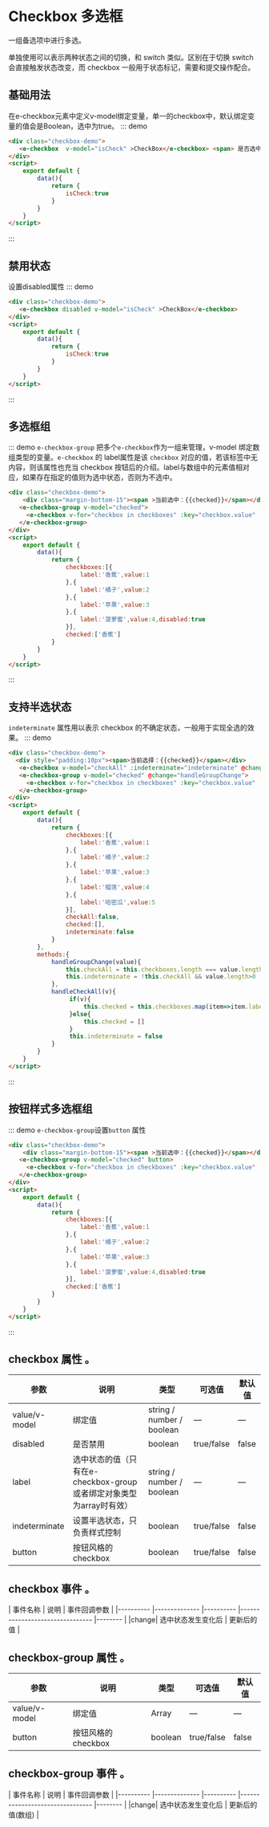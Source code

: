 # Checkbox 多选框
一组备选项中进行多选。

单独使用可以表示两种状态之间的切换，和 switch 类似。区别在于切换 switch 会直接触发状态改变，而 checkbox 一般用于状态标记，需要和提交操作配合。
## 基础用法
在e-checkbox元素中定义v-model绑定变量，单一的checkbox中，默认绑定变量的值会是Boolean，选中为true。
::: demo 

```html
<div class="checkbox-demo">
   <e-checkbox  v-model="isCheck" >CheckBox</e-checkbox> <span> 是否选中: {{isCheck}}</span>
</div>
<script>
    export default {
        data(){
            return {
                isCheck:true
            }
        }
    }
</script>
```
:::
## 禁用状态
设置disabled属性
::: demo 

```html
<div class="checkbox-demo">
   <e-checkbox disabled v-model="isCheck" >CheckBox</e-checkbox>
</div>
<script>
    export default {
        data(){
            return {
                isCheck:true
            }
        }
    }
</script>
```
:::

## 多选框组
::: demo `e-checkbox-group` 把多个`e-checkbox`作为一组来管理，v-model 绑定数组类型的变量。`e-checkbox` 的 label属性是该 `checkbox` 对应的值，若该标签中无内容，则该属性也充当 checkbox 按钮后的介绍。label与数组中的元素值相对应，如果存在指定的值则为选中状态，否则为不选中。

```html
<div class="checkbox-demo">
    <div class="margin-bottom-15"><span >当前选中：{{checked}}</span></div>
   <e-checkbox-group v-model="checked">
     <e-checkbox v-for="checkbox in checkboxes" :key="checkbox.value" :disabled="checkbox.disabled" :label="checkbox.label" ></e-checkbox>
   </e-checkbox-group>
</div>
<script>
    export default {
        data(){
            return {
                checkboxes:[{
                    label:'香蕉',value:1
                },{
                    label:'橘子',value:2
                },{
                    label:'苹果',value:3
                },{
                    label:'菠萝蜜',value:4,disabled:true
                }],
                checked:['香蕉']
            }
        }
    }
</script>
```
:::

## 支持半选状态
`indeterminate` 属性用以表示 checkbox 的不确定状态，一般用于实现全选的效果。
::: demo 

```html
<div class="checkbox-demo">
  <div style="padding:10px"><span>当前选择：{{checked}}</span></div>
   <e-checkbox v-model="checkAll" :indeterminate="indeterminate" @change="handleCheckAll">全选</e-checkbox>
   <e-checkbox-group v-model="checked" @change="handleGroupChange">
     <e-checkbox v-for="checkbox in checkboxes" :key="checkbox.value" :disabled="checkbox.disabled" :label="checkbox.label" >{{checkbox.label}}</e-checkbox>
   </e-checkbox-group>
</div>
<script>
    export default {
        data(){
            return {
                checkboxes:[{
                    label:'香蕉',value:1
                },{
                    label:'橘子',value:2
                },{
                    label:'苹果',value:3
                },{
                    label:'榴莲',value:4
                },{
                    label:'哈密瓜',value:5
                }],
                checkAll:false,
                checked:[],
                indeterminate:false
            }
        },
        methods:{
            handleGroupChange(value){
                this.checkAll = this.checkboxes.length === value.length
                this.indeterminate = !this.checkAll && value.length>0
            },
            handleCheckAll(v){
                 if(v){
                     this.checked = this.checkboxes.map(item=>item.label)
                 }else{
                     this.checked = []
                 }
                 this.indeterminate = false
            }
        }
    }
</script>
```
:::

## 按钮样式多选框组
::: demo `e-checkbox-group`设置`button` 属性

```html
<div class="checkbox-demo">
    <div class="margin-bottom-15"><span >当前选中：{{checked}}</span></div>
   <e-checkbox-group v-model="checked" button>
     <e-checkbox v-for="checkbox in checkboxes" :key="checkbox.value" :disabled="checkbox.disabled" :label="checkbox.label" ></e-checkbox>
   </e-checkbox-group>
</div>
<script>
    export default {
        data(){
            return {
                checkboxes:[{
                    label:'香蕉',value:1
                },{
                    label:'橘子',value:2
                },{
                    label:'苹果',value:3
                },{
                    label:'菠萝蜜',value:4,disabled:true
                }],
                checked:['香蕉']
            }
        }
    }
</script>
```
:::

## checkbox 属性 。


| 参数      | 说明          | 类型      | 可选值                           | 默认值  |
|---------- |-------------- |---------- |--------------------------------  |-------- |
|value/v-model|绑定值 |string / number / boolean | —   | —   |
|disabled|是否禁用 |boolean | true/false   | false   |
|label|选中状态的值（只有在e-checkbox-group或者绑定对象类型为array时有效） |string / number / boolean | —  | — |
|indeterminate|设置半选状态，只负责样式控制 |boolean | true/false  | false |
|button|按钮风格的checkbox |boolean | true/false  | false |

## checkbox 事件 。


| 事件名称      | 说明          |  事件回调参数  |
|---------- |-------------- |---------- |--------------------------------  |-------- |
|change| 选中状态发生变化后 | 更新后的值   |

## checkbox-group 属性 。


| 参数      | 说明          | 类型      | 可选值                           | 默认值  |
|---------- |-------------- |---------- |--------------------------------  |-------- |
|value/v-model|绑定值 |Array | —   | —   |
|button|按钮风格的checkbox |boolean | true/false  | false |

## checkbox-group 事件 。


| 事件名称      | 说明          |  事件回调参数  |
|---------- |-------------- |---------- |--------------------------------  |-------- |
|change| 选中状态发生变化后 | 更新后的值(数组)   |